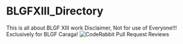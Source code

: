 # BLGFXIII_Directory
This is all about BLGF XIII work 
Disclaimer, Not for use of Everyone!!! Exclusively for BLGF Caraga!
![CodeRabbit Pull Request Reviews](https://img.shields.io/coderabbit/prs/github/jbprestor/BLGFXIII_Directory?utm_source=oss&utm_medium=github&utm_campaign=jbprestor%2FBLGFXIII_Directory&labelColor=171717&color=FF570A&link=https%3A%2F%2Fcoderabbit.ai&label=CodeRabbit+Reviews)